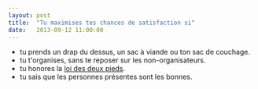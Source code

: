 ```yaml
---
layout: post
title:  "Tu maximises tes chances de satisfaction si"
date:   2013-09-12 11:00:00
---
```


* tu prends un drap du dessus, un sac à viande ou ton sac de couchage.
* tu t'organises, sans te reposer sur les non-organisateurs.
* tu honores la [loi des deux pieds](https://fr.wikipedia.org/wiki/M%C3%A9thodologie_open_space#M.C3.A9thode).
* tu sais que les personnes présentes sont les bonnes.
